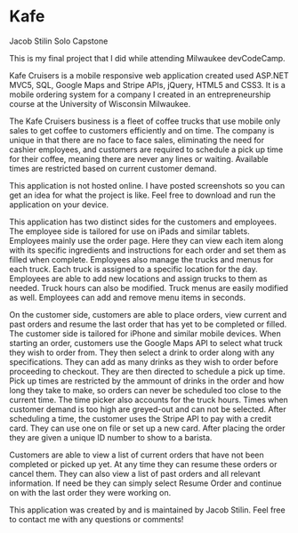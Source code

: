 # Kafe
Jacob Stilin Solo Capstone

This is my final project that I did while attending Milwaukee devCodeCamp.

Kafe Cruisers is a mobile responsive web application created used ASP.NET MVC5, SQL, Google Maps and Stripe APIs, jQuery, HTML5 and CSS3. It is a mobile ordering system for a company I created in an entrepreneurship course at the University of Wisconsin Milwaukee. 

The Kafe Cruisers business is a fleet of coffee trucks that use mobile only sales to get coffee to customers efficiently and on time. The company is unique in that there are no face to face sales, eliminating the need for cashier employees, and customers are required to schedule a pick up time for their coffee, meaning there are never any lines or waiting. Available times are restricted based on current customer demand. 

This application is not hosted online. I have posted screenshots so you can get an idea for what the project is like. Feel free to download and run the application on your device. 

This application has two distinct sides for the customers and employees. The employee side is tailored for use on iPads and similar tablets. Employees mainly use the order page. Here they can view each item along with its specific ingredients and instructions for each order and set them as filled when complete. Employees also manage the trucks and menus for each truck. Each truck is assigned to a specific location for the day. Employees are able to add new locations and assign trucks to them as needed. Truck hours can also be modified. Truck menus are easily modified as well. Employees can add and remove menu items in seconds. 

On the customer side, customers are able to place orders, view current and past orders and resume the last order that has yet to be completed or filled. The customer side is tailored for iPhone and similar mobile devices. When starting an order, customers use the Google Maps API to select what truck they wish to order from. They then select a drink to order along with any specifications. They can add as many drinks as they wish to order before proceeding to checkout. They are then directed to schedule a pick up time. Pick up times are restricted by the ammount of drinks in the order and how long they take to make, so orders can never be scheduled too close to the current time. The time picker also accounts for the truck hours. Times when customer demand is too high are greyed-out and can not be selected. After scheduling a time, the customer uses the Stripe API to pay with a credit card. They can use one on file or set up a new card. After placing the order they are given a unique ID number to show to a barista.

Customers are able to view a list of current orders that have not been completed or picked up yet. At any time they can resume these orders or cancel them. They can also view a list of past orders and all relevant information. If need be they can simply select Resume Order and continue on with the last order they were working on. 

This application was created by and is maintained by Jacob Stilin. Feel free to contact me with any questions or comments!
